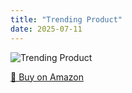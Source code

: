 ```yaml
---
title: "Trending Product"
date: 2025-07-11
---
```


<img src="" alt="Trending Product" style="max-width:100%;"/>

[🛒 Buy on Amazon](?tag=dineshtechblo-21)